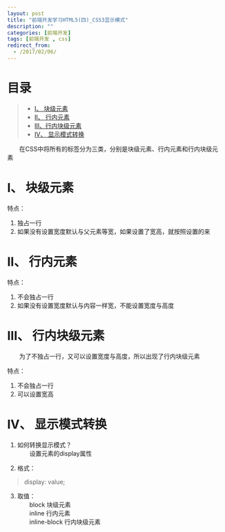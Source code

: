 ```yaml
---
layout: post
title: "前端开发学习HTML5(四)_CSS3显示模式"
description: ""
categories: [前端开发]
tags: [前端开发 , css]
redirect_from:
  - /2017/02/06/
---
```


# 目录  

> * [I、  块级元素](#one)
> * [II、 行内元素](#two)
> * [III、行内块级元素](#three)
> * [IV、 显示模式转换](#four)

　　在CSS中将所有的标签分为三类，分别是块级元素、行内元素和行内块级元素  


<a name="one"></a>

# I、 块级元素  

特点：  
1. 独占一行  
2. 如果没有设置宽度默认与父元素等宽，如果设置了宽高，就按照设置的来  


<a name="two"></a>

# II、 行内元素  

特点：  
1. 不会独占一行  
2. 如果没有设置宽度默认与内容一样宽，不能设置宽度与高度  


<a name="three"></a>

# III、 行内块级元素  
　　为了不独占一行，又可以设置宽度与高度，所以出现了行内块级元素  

特点：  
1. 不会独占一行  
2. 可以设置宽高  


<a name="four"></a>

# IV、 显示模式转换  

1. 如何转换显示模式？  
　　设置元素的display属性  

2. 格式：  

> display: value;  

3. 取值：  
　　block 块级元素  
　　inline 行内元素  
　　inline-block 行内块级元素  

